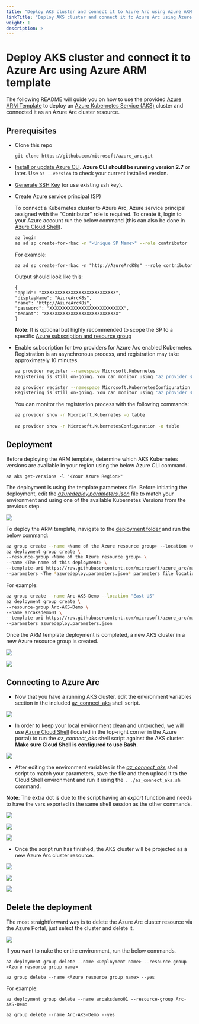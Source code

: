 ```yaml
---
title: "Deploy AKS cluster and connect it to Azure Arc using Azure ARM template"
linkTitle: "Deploy AKS cluster and connect it to Azure Arc using Azure ARM template"
weight: 1
description: >
---
```



# Deploy AKS cluster and connect it to Azure Arc using Azure ARM template

The following README will guide you on how to use the provided [Azure ARM Template](https://docs.microsoft.com/en-us/azure/azure-resource-manager/templates/overview) to deploy an [Azure Kubernetes Service (AKS)](https://docs.microsoft.com/en-us/azure/aks/intro-kubernetes) cluster and connected it as an Azure Arc cluster resource.

## Prerequisites

* Clone this repo

    ```terminal
    git clone https://github.com/microsoft/azure_arc.git
    ```
    
* [Install or update Azure CLI](https://docs.microsoft.com/en-us/cli/azure/install-azure-cli?view=azure-cli-latest). **Azure CLI should be running version 2.7** or later. Use ```az --version``` to check your current installed version.

* [Generate SSH Key](https://docs.microsoft.com/en-us/azure/virtual-machines/linux/create-ssh-keys-detailed) (or use existing ssh key).

* Create Azure service principal (SP)   

    To connect a Kubernetes cluster to Azure Arc, Azure service principal assigned with the "Contributor" role is required. To create it, login to your Azure account run the below command (this can also be done in [Azure Cloud Shell](https://shell.azure.com/)). 

    ```bash
    az login
    az ad sp create-for-rbac -n "<Unique SP Name>" --role contributor
    ```

    For example:

    ```az ad sp create-for-rbac -n "http://AzureArcK8s" --role contributor```

    Output should look like this:

    ```
    {
    "appId": "XXXXXXXXXXXXXXXXXXXXXXXXXXXX",
    "displayName": "AzureArcK8s",
    "name": "http://AzureArcK8s",
    "password": "XXXXXXXXXXXXXXXXXXXXXXXXXXXX",
    "tenant": "XXXXXXXXXXXXXXXXXXXXXXXXXXXX"
    }
    ```
    
    **Note**: It is optional but highly recommended to scope the SP to a specific [Azure subscription and resource group](https://docs.microsoft.com/en-us/cli/azure/ad/sp?view=azure-cli-latest) 

* Enable subscription for two providers for Azure Arc enabled Kubernetes. Registration is an asynchronous process, and registration may take approximately 10 minutes.

  ```bash
  az provider register --namespace Microsoft.Kubernetes
  Registering is still on-going. You can monitor using 'az provider show -n Microsoft.Kubernetes'

  az provider register --namespace Microsoft.KubernetesConfiguration
  Registering is still on-going. You can monitor using 'az provider show -n Microsoft.KubernetesConfiguration'
  ```
  You can monitor the registration process with the following commands:
  ```bash
  az provider show -n Microsoft.Kubernetes -o table
 
  az provider show -n Microsoft.KubernetesConfiguration -o table
  ```

## Deployment

Before deploying the ARM template, determine which AKS Kubernetes versions are available in your region using the below Azure CLI command.

```az aks get-versions -l "<Your Azure Region>"```

The deployment is using the template parameters file. Before initiating the deployment, edit the [*azuredeploy.parameters.json*](https://github.com/microsoft/azure_arc/blob/master/azure_arc_k8s_jumpstart/aks/arm_template/azuredeploy.parameters.json) file to match your environment and using one of the available Kubernetes Versions from the previous step. 

![](./01.png)

To deploy the ARM template, navigate to the [deployment folder](https://github.com/microsoft/azure_arc/tree/master/azure_arc_k8s_jumpstart/aks/arm_template) and run the below command:

```bash
az group create --name <Name of the Azure resource group> --location <Azure Region>
az deployment group create \
--resource-group <Name of the Azure resource group> \
--name <The name of this deployment> \
--template-uri https://raw.githubusercontent.com/microsoft/azure_arc/master/azure_arc_k8s_jumpstart/aks/arm_template/azuredeploy.json \
--parameters <The *azuredeploy.parameters.json* parameters file location>
```

For example:

```bash
az group create --name Arc-AKS-Demo --location "East US"
az deployment group create \
--resource-group Arc-AKS-Demo \
--name arcaksdemo01 \
--template-uri https://raw.githubusercontent.com/microsoft/azure_arc/master/azure_arc_k8s_jumpstart/aks/arm_template/azuredeploy.json \
--parameters azuredeploy.parameters.json
```

Once the ARM template deployment is completed, a new AKS cluster in a new Azure resource group is created. 

![](./02.png)

![](./03.png)

## Connecting to Azure Arc

* Now that you have a running AKS cluster, edit the environment variables section in the included [az_connect_aks](https://github.com/microsoft/azure_arc/blob/master/azure_arc_k8s_jumpstart/aks/arm_template/scripts/az_connect_aks.sh) shell script.

![](./04.png)

* In order to keep your local environment clean and untouched, we will use [Azure Cloud Shell](https://docs.microsoft.com/en-us/azure/cloud-shell/overview) (located in the top-right corner in the Azure portal) to run the *az_connect_aks* shell script against the AKS cluster. **Make sure Cloud Shell is configured to use Bash.**

![](./05.png)

* After editing the environment variables in the [*az_connect_aks*](https://github.com/microsoft/azure_arc/blob/master/azure_arc_k8s_jumpstart/aks/arm_template/scripts/az_connect_aks.sh) shell script to match your parameters, save the file and then upload it to the Cloud Shell environment and run it using the ```. ./az_connect_aks.sh``` command.

**Note**: The extra dot is due to the script having an *export* function and needs to have the vars exported in the same shell session as the other commands. 

![](./06.png)

![](./07.png)

![](./08.png)

* Once the script run has finished, the AKS cluster will be projected as a new Azure Arc cluster resource.

![](./09.png)

![](./10.png)

![](./11.png)

## Delete the deployment

The most straightforward way is to delete the Azure Arc cluster resource via the Azure Portal, just select the cluster and delete it. 

![](./12.png)

If you want to nuke the entire environment, run the below commands.

```az deployment group delete --name <Deployment name> --resource-group <Azure resource group name>```

```az group delete --name <Azure resource group name> --yes```

For example:

```az deployment group delete --name arcaksdemo01 --resource-group Arc-AKS-Demo```

```az group delete --name Arc-AKS-Demo --yes```
